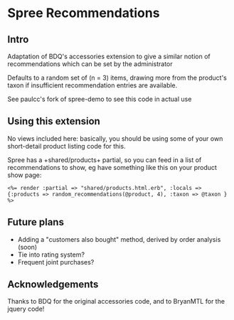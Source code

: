 # Spree Recommendations

## Intro

Adaptation of BDQ's accessories extension to give a similar notion of recommendations which can be set by the administrator

Defaults to a random set of (n = 3) items, drawing more from the product's taxon if insufficient recommendation entries are available.

See paulcc's fork of spree-demo to see this code in actual use

## Using this extension

No views included here: basically, you should be using some of your own short-detail product listing code for this.

Spree has a +shared/products+ partial, so you can feed in a list of recommendations to show, eg have something like
this on your product show page:

    <%= render :partial => "shared/products.html.erb", :locals => {:products => random_recommendations(@product, 4), :taxon => @taxon } %>


## Future plans

* Adding a "customers also bought" method, derived by order analysis (soon)
* Tie into rating system?
* Frequent joint purchases?


## Acknowledgements

Thanks to BDQ for the original accessories code, and to BryanMTL for the jquery code!

